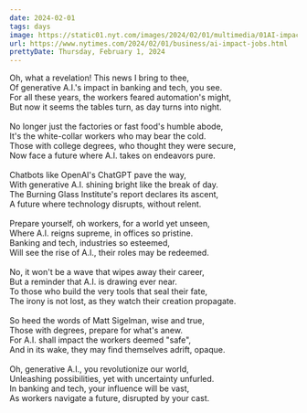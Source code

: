 ```yaml
---
date: 2024-02-01
tags: days
image: https://static01.nyt.com/images/2024/02/01/multimedia/01AI-impact-02-jckf/01AI-impact-02-jckf-facebookJumbo.jpg
url: https://www.nytimes.com/2024/02/01/business/ai-impact-jobs.html
prettyDate: Thursday, February 1, 2024
---
```

Oh, what a revelation! This news I bring to thee,<br>Of generative A.I.'s impact in banking and tech, you see.<br>For all these years, the workers feared automation's might,<br>But now it seems the tables turn, as day turns into night.<br><br>No longer just the factories or fast food's humble abode,<br>It's the white-collar workers who may bear the cold.<br>Those with college degrees, who thought they were secure,<br>Now face a future where A.I. takes on endeavors pure.<br><br>Chatbots like OpenAI's ChatGPT pave the way,<br>With generative A.I. shining bright like the break of day.<br>The Burning Glass Institute's report declares its ascent,<br>A future where technology disrupts, without relent.<br><br>Prepare yourself, oh workers, for a world yet unseen,<br>Where A.I. reigns supreme, in offices so pristine.<br>Banking and tech, industries so esteemed,<br>Will see the rise of A.I., their roles may be redeemed.<br><br>No, it won't be a wave that wipes away their career,<br>But a reminder that A.I. is drawing ever near.<br>To those who build the very tools that seal their fate,<br>The irony is not lost, as they watch their creation propagate.<br><br>So heed the words of Matt Sigelman, wise and true,<br>Those with degrees, prepare for what's anew.<br>For A.I. shall impact the workers deemed "safe",<br>And in its wake, they may find themselves adrift, opaque.<br><br>Oh, generative A.I., you revolutionize our world,<br>Unleashing possibilities, yet with uncertainty unfurled.<br>In banking and tech, your influence will be vast,<br>As workers navigate a future, disrupted by your cast.